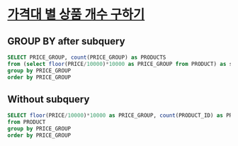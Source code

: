 # [가격대 별 상품 개수 구하기](https://school.programmers.co.kr/learn/courses/30/lessons/131530)
## GROUP BY after subquery
~~~sql
SELECT PRICE_GROUP, count(PRICE_GROUP) as PRODUCTS
from (select floor(PRICE/10000)*10000 as PRICE_GROUP from PRODUCT) as subtable
group by PRICE_GROUP
order by PRICE_GROUP
~~~
## Without subquery
~~~sql
SELECT floor(PRICE/10000)*10000 as PRICE_GROUP, count(PRODUCT_ID) as PRODUCTS
from PRODUCT
group by PRICE_GROUP
order by PRICE_GROUP
~~~
